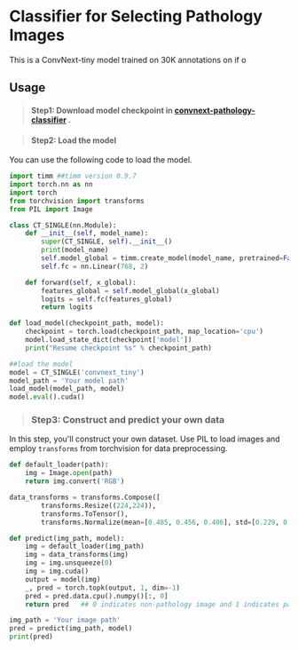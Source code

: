 # Classifier for Selecting Pathology Images



This is a ConvNext-tiny model trained on 30K annotations on if o

## Usage

> #### Step1: Download model checkpoint in [convnext-pathology-classifier](https://huggingface.co/jamessyx/convnext-pathology-classifier) .



> #### Step2: Load the model

You can use the following code to load the model.

```python
import timm ##timm version 0.9.7
import torch.nn as nn
import torch
from torchvision import transforms
from PIL import Image

class CT_SINGLE(nn.Module):
    def __init__(self, model_name):
        super(CT_SINGLE, self).__init__()
        print(model_name)
        self.model_global = timm.create_model(model_name, pretrained=False, num_classes=0)
        self.fc = nn.Linear(768, 2)

    def forward(self, x_global):
        features_global = self.model_global(x_global)
        logits = self.fc(features_global)
        return logits

def load_model(checkpoint_path, model):
    checkpoint = torch.load(checkpoint_path, map_location='cpu')
    model.load_state_dict(checkpoint['model'])
    print("Resume checkpoint %s" % checkpoint_path)

##load the model
model = CT_SINGLE('convnext_tiny')
model_path = 'Your model path'
load_model(model_path, model)
model.eval().cuda()

```



> ### Step3: Construct and predict your own data

In this step, you'll construct your own dataset. Use PIL to load images and employ `transforms` from torchvision for data preprocessing.

```python
def default_loader(path):
    img = Image.open(path)
    return img.convert('RGB')

data_transforms = transforms.Compose([
        transforms.Resize((224,224)),
        transforms.ToTensor(),
        transforms.Normalize(mean=[0.485, 0.456, 0.406], std=[0.229, 0.224, 0.225])])

def predict(img_path, model):
    img = default_loader(img_path)
    img = data_transforms(img)
    img = img.unsqueeze(0)
    img = img.cuda()
    output = model(img)
    _, pred = torch.topk(output, 1, dim=-1)
    pred = pred.data.cpu().numpy()[:, 0]
    return pred   ## 0 indicates non-pathology image and 1 indicates pathology image

img_path = 'Your image path'
pred = predict(img_path, model)
print(pred)
```

